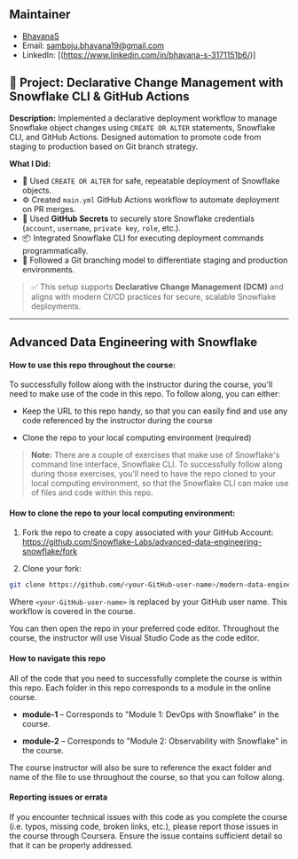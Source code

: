 ## Maintainer

- [BhavanaS](https://github.com/BhavanaS97)  
- Email: samboju.bhavana19@gmail.com 
- LinkedIn: [(https://www.linkedin.com/in/bhavana-s-3171151b6/)]

## 💼 Project: Declarative Change Management with Snowflake CLI & GitHub Actions

**Description:**
Implemented a declarative deployment workflow to manage Snowflake object changes using `CREATE OR ALTER` statements, Snowflake CLI, and GitHub Actions. Designed automation to promote code from staging to production based on Git branch strategy.

**What I Did:**
- 🔄 Used `CREATE OR ALTER` for safe, repeatable deployment of Snowflake objects.
- ⚙️ Created `main.yml` GitHub Actions workflow to automate deployment on PR merges.
- 🔐 Used **GitHub Secrets** to securely store Snowflake credentials (`account`, `username`, `private key`, `role`, etc.).
- 📦 Integrated Snowflake CLI for executing deployment commands programmatically.
- 🌱 Followed a Git branching model to differentiate staging and production environments.

> ✅ This setup supports **Declarative Change Management (DCM)** and aligns with modern CI/CD practices for secure, scalable Snowflake deployments.

---

## Advanced Data Engineering with Snowflake

#### How to use this repo throughout the course:

To successfully follow along with the instructor during the course, you'll need to make use of the code in this repo. To follow along, you can either:

* Keep the URL to this repo handy, so that you can easily find and use any code referenced by the instructor during the course

* Clone the repo to your local computing environment (required)

> **Note:** There are a couple of exercises that make use of Snowflake's command line interface, Snowflake CLI. To successfully follow along during those exercises, you'll need to have the repo cloned to your local computing environment, so that the Snowflake CLI can make use of files and code within this repo.

#### How to clone the repo to your local computing environment:

1. Fork the repo to create a copy associated with your GitHub Account: https://github.com/Snowflake-Labs/advanced-data-engineering-snowflake/fork

2. Clone your fork:

```bash
git clone https://github.com/<your-GitHub-user-name>/modern-data-engineering-snowflake.git
```

Where `<your-GitHub-user-name>` is replaced by your GitHub user name. This workflow is covered in the course.

You can then open the repo in your preferred code editor. Throughout the course, the instructor will use Visual Studio Code as the code editor.

#### How to navigate this repo

All of the code that you need to successfully complete the course is within this repo. Each folder in this repo corresponds to a module in the online course.

* **module-1** – Corresponds to "Module 1: DevOps with Snowflake" in the course.

* **module-2** – Corresponds to "Module 2: Observability with Snowflake" in the course.

The course instructor will also be sure to reference the exact folder and name of the file to use throughout the course, so that you can follow along.

#### Reporting issues or errata

If you encounter technical issues with this code as you complete the course (i.e. typos, missing code, broken links, etc.), please report those issues in the course through Coursera. Ensure the issue contains sufficient detail so that it can be properly addressed.
